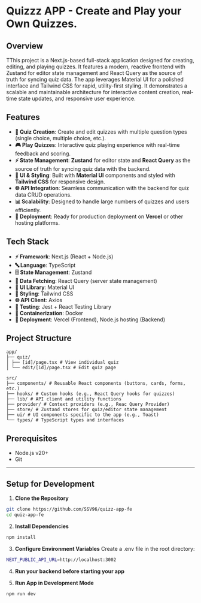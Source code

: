 # Quizzz APP - Create and Play your Own Quizzes.

## Overview

TThis project is a Next.js-based full-stack application designed for creating, editing, and playing quizzes. It features a modern, reactive frontend with Zustand for editor state management and React Query as the source of truth for syncing quiz data. The app leverages Material UI for a polished interface and Tailwind CSS for rapid, utility-first styling. It demonstrates a scalable and maintainable architecture for interactive content creation, real-time state updates, and responsive user experience.

## Features

- **📝 Quiz Creation**: Create and edit quizzes with multiple question types (single choice, multiple choice, etc.).
- **🎮 Play Quizzes**: Interactive quiz playing experience with real-time feedback and scoring.
- **⚡ State Management**: **Zustand** for editor state and **React Query** as the source of truth for syncing quiz data with the backend.
- **🎨 UI & Styling**: Built with **Material UI** components and styled with **Tailwind CSS** for responsive design.
- **🌐 API Integration**: Seamless communication with the backend for quiz data CRUD operations.
- **📊 Scalability**: Designed to handle large numbers of quizzes and users efficiently.
- **🚀 Deployment**: Ready for production deployment on **Vercel** or other hosting platforms.

## Tech Stack

- **⚡ Framework**: Next.js (React + Node.js)
- **🔤 Language**: TypeScript
- **🗄️ State Management**: Zustand
- **💾 Data Fetching**: React Query (server state management)
- **🎨 UI Library**: Material UI
- **🎨 Styling**: Tailwind CSS
- **🌐 API Client**: Axios
- **🧪 Testing**: Jest + React Testing Library
- **🐳 Containerization**: Docker
- **🚀 Deployment**: Vercel (Frontend), Node.js hosting (Backend)

## Project Structure

```
app/
├── quiz/
│ ├── [id]/page.tsx # View individual quiz
│ └── edit/[id]/page.tsx # Edit quiz page

src/
├── components/ # Reusable React components (buttons, cards, forms, etc.)
├── hooks/ # Custom hooks (e.g., React Query hooks for quizzes)
├── lib/ # API client and utility functions
├── provider/ # Context providers (e.g., Reac Query Provider)
├── store/ # Zustand stores for quiz/editor state management
├── ui/ # UI components specific to the app (e.g., Toast)
└── types/ # TypeScript types and interfaces
```

## Prerequisites

- Node.js v20+
- Git

---

## Setup for Development

1. **Clone the Repository**

```bash
git clone https://github.com/SSV96/quizz-app-fe
cd quiz-app-fe
```

2. **Install Dependencies**

```bash
npm install
```

3. **Configure Environment Variables**
   Create a .env file in the root directory:

```bash
NEXT_PUBLIC_API_URL=http://localhost:3002
```

4. **Run your backend before starting your app**

5. **Run App in Development Mode**

```bash
npm run dev
```
